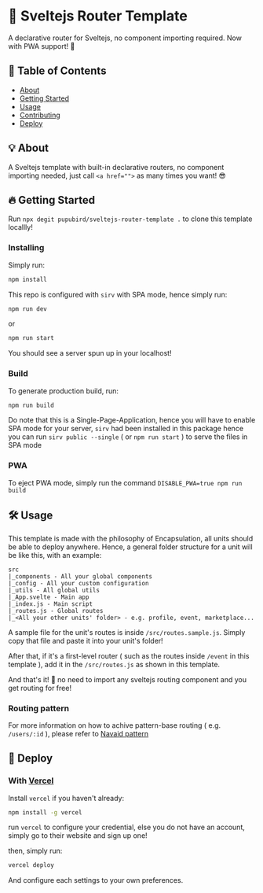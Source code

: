 # 🧭 Sveltejs Router Template

A declarative router for Sveltejs, no component importing required. Now with PWA support! 🥳

## 📃 Table of Contents

- [About](#about)
- [Getting Started](#getting_started)
- [Usage](#usage)
- [Contributing](../CONTRIBUTING.md)
- [Deploy](#deploy)

## 💡 About <a name = "about"></a>

A Sveltejs template with built-in declarative routers, no component importing needed, just call `<a href="">` as many times you want! 😎

## 🔥 Getting Started <a name = "getting_started"></a>

Run `npx degit pupubird/sveltejs-router-template .` to clone this template locallly!

### Installing

Simply run:

```bash
npm install
```

This repo is configured with `sirv` with SPA mode, hence simply run:

```bash
npm run dev
```

or

```bash
npm run start
```

You should see a server spun up in your localhost!

### Build

To generate production build, run:

```bash
npm run build
```

Do note that this is a Single-Page-Application, hence you will have to enable SPA mode for your server, `sirv` had been installed in this package hence you can run `sirv public --single` ( or `npm run start` ) to serve the files in SPA mode

### PWA

To eject PWA mode, simply run the command `DISABLE_PWA=true npm run build`

## 🛠 Usage <a name = "usage"></a>

This template is made with the philosophy of Encapsulation, all units should be able to deploy anywhere.
Hence, a general folder structure for a unit will be like this, with an example:

```folder
src
|_components - All your global components
|_config - All your custom configuration
|_utils - All global utils
|_App.svelte - Main app
|_index.js - Main script
|_routes.js - Global routes
|_<All your other units' folder> - e.g. profile, event, marketplace...
```

A sample file for the unit's routes is inside `/src/routes.sample.js`. Simply copy that file and paste it into your unit's folder!

After that, if it's a first-level router ( such as the routes inside `/event` in this template ), add it in the `/src/routes.js` as shown in this template.

And that's it! 🥳 no need to import any sveltejs routing component and you get routing for free!

### Routing pattern

For more information on how to achive pattern-base routing ( e.g. `/users/:id` ), please refer to [Navaid pattern](https://github.com/lukeed/navaid#pattern)

## 🚀 Deploy <a name = "deploy"></a>

### With [Vercel](https://vercel.com/)

Install `vercel` if you haven't already:

```bash
npm install -g vercel
```

run `vercel` to configure your credential, else you do not have an account, simply go to their website and sign up one!

then, simply run:

```bash
vercel deploy
```

And configure each settings to your own preferences.
